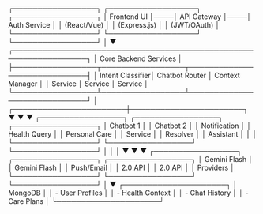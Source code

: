 
┌─────────────────┐    ┌──────────────────┐    ┌─────────────────┐
│   Frontend UI   │────│   API Gateway    │────│   Auth Service  │
│   (React/Vue)   │    │   (Express.js)   │    │   (JWT/OAuth)   │
└─────────────────┘    └──────────────────┘    └─────────────────┘
                                │
                                ▼
┌─────────────────────────────────────────────────────────────────┐
│                    Core Backend Services                        │
├─────────────────┬─────────────────┬─────────────────────────────┤
│ Intent Classifier│ Chatbot Router  │  Context Manager            │
│   Service        │   Service       │   Service                   │
└─────────────────┴─────────────────┴─────────────────────────────┘
                                │
        ┌───────────────────────┼───────────────────────┐
        ▼                       ▼                       ▼
┌─────────────────┐    ┌─────────────────┐    ┌─────────────────┐
│   Chatbot 1     │    │   Chatbot 2     │    │  Notification   │
│ Health Query    │    │ Personal Care   │    │    Service      │
│   Resolver      │    │   Assistant     │    │                 │
└─────────────────┘    └─────────────────┘    └─────────────────┘
        │                       │                       │
        ▼                       ▼                       ▼
┌─────────────────┐    ┌─────────────────┐    ┌─────────────────┐
│  Gemini Flash   │    │  Gemini Flash   │    │   Push/Email    │
│   2.0 API       │    │   2.0 API       │    │   Providers     │
└─────────────────┘    └─────────────────┘    └─────────────────┘
                                │
                                ▼
                    ┌─────────────────────┐
                    │     MongoDB         │
                    │   - User Profiles   │
                    │   - Health Context  │
                    │   - Chat History    │
                    │   - Care Plans      │
                    └─────────────────────┘

